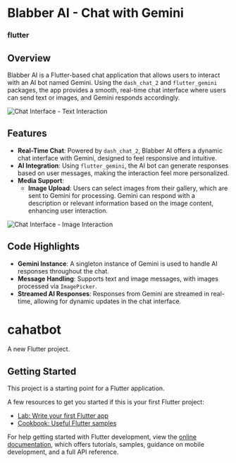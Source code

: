 

# Blabber AI - Chat with Gemini
### flutter

## Overview
Blabber AI is a Flutter-based chat application that allows users to interact with an AI bot named Gemini. Using the `dash_chat_2` and `flutter_gemini` packages, the app provides a smooth, real-time chat interface where users can send text or images, and Gemini responds accordingly.

![Chat Interface - Text Interaction](https://github.com/username/repo-name/blob/main/path-to-your-image.png)

## Features
- **Real-Time Chat**: Powered by `dash_chat_2`, Blabber AI offers a dynamic chat interface with Gemini, designed to feel responsive and intuitive.
- **AI Integration**: Using `flutter_gemini`, the AI bot can generate responses based on user messages, making the interaction feel more personalized.
- **Media Support**:
  - **Image Upload**: Users can select images from their gallery, which are sent to Gemini for processing. Gemini can respond with a description or relevant information based on the image content, enhancing user interaction.

![Chat Interface - Image Interaction](https://github.com/username/repo-name/blob/main/path-to-your-image.png)

## Code Highlights
- **Gemini Instance**: A singleton instance of Gemini is used to handle AI responses throughout the chat.
- **Message Handling**: Supports text and image messages, with images processed via `ImagePicker`.
- **Streamed AI Responses**: Responses from Gemini are streamed in real-time, allowing for dynamic updates in the chat interface.



# cahatbot

A new Flutter project.

## Getting Started

This project is a starting point for a Flutter application.

A few resources to get you started if this is your first Flutter project:

- [Lab: Write your first Flutter app](https://docs.flutter.dev/get-started/codelab)
- [Cookbook: Useful Flutter samples](https://docs.flutter.dev/cookbook)

For help getting started with Flutter development, view the
[online documentation](https://docs.flutter.dev/), which offers tutorials,
samples, guidance on mobile development, and a full API reference.
